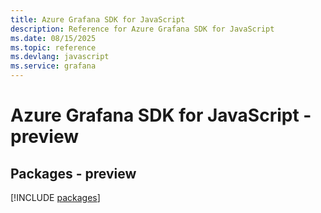 ```yaml
---
title: Azure Grafana SDK for JavaScript
description: Reference for Azure Grafana SDK for JavaScript
ms.date: 08/15/2025
ms.topic: reference
ms.devlang: javascript
ms.service: grafana
---
```

# Azure Grafana SDK for JavaScript - preview
## Packages - preview
[!INCLUDE [packages](grafana-index.md)]